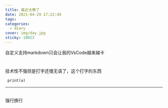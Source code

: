 ```yaml
---
title: 最近太懒了
date: 2021-04-29 17:22:49
tags: 
categories:
  - diary
cover: img/day.jpg
sticky: 10023
---
```

 自定义支持markdown只会让我的VsCode越来越卡

#
技术性不强但是打字还慢无语了，这个打字的东西

```
 print(a)
```
 <hr>

<br>强行换行